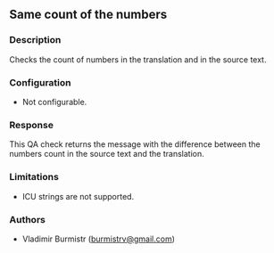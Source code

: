 ## Same count of the numbers

### Description
Checks the count of numbers in the translation and in the source text.

### Configuration
- Not configurable.

### Response
This QA check returns the message with the difference between the numbers count in the source text and the translation.

### Limitations
- ICU strings are not supported.

### Authors
- Vladimir Burmistr (burmistrv@gmail.com)

